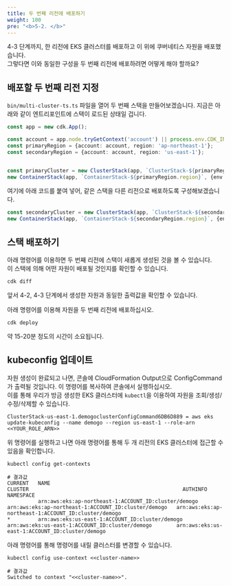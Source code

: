 ```yaml
---
title: 두 번째 리전에 배포하기
weight: 100
pre: "<b>5-2. </b>"
---
```


4-3 단계까지, 한 리전에 EKS 클러스터를 배포하고 이 위에 쿠버네티스 자원을 배포했습니다.  
그렇다면 이와 동일한 구성을 두 번째 리전에 배포하려면 어떻게 해야 할까요?

## 배포할 두 번째 리전 지정
`bin/multi-cluster-ts.ts` 파일을 열어 두 번째 스택을 만들어보겠습니다.
지금은 아래와 같이 엔트리포인트에 스택이 로드된 상태일 겁니다.
```typescript
const app = new cdk.App();

const account = app.node.tryGetContext('account') || process.env.CDK_INTEG_ACCOUNT || process.env.CDK_DEFAULT_ACCOUNT;
const primaryRegion = {account: account, region: 'ap-northeast-1'};
const secondaryRegion = {account: account, region: 'us-east-1'};


const primaryCluster = new ClusterStack(app, `ClusterStack-${primaryRegion.region}`, {env: primaryRegion });
new ContainerStack(app, `ContainerStack-${primaryRegion.region}`, {env: primaryRegion, cluster: primaryCluster.cluster });


```

여기에 아래 코드를 붙여 넣어, 같은 스택을 다른 리전으로 배포하도록 구성해보겠습니다.
```typescript
const secondaryCluster = new ClusterStack(app, `ClusterStack-${secondaryRegion.region}`, {env: secondaryRegion });
new ContainerStack(app, `ContainerStack-${secondaryRegion.region}`, {env: secondaryRegion, cluster: secondaryCluster.cluster });
```

## 스택 배포하기
아래 명령어를 이용하면 두 번째 리전에 스택이 새롭게 생성된 것을 볼 수 있습니다.  
이 스택에 의해 어떤 자원이 배포될 것인지를 확인할 수 있습니다.

```
cdk diff
```

앞서 4-2, 4-3 단계에서 생성한 자원과 동일한 출력값을 확인할 수 있습니다.

아래 명령어를 이용해 자원을 두 번째 리전에 배포하십시오.
```
cdk deploy
```
약 15-20분 정도의 시간이 소요됩니다.

## kubeconfig 업데이트
자원 생성이 완료되고 나면, 콘솔에 CloudFormation Output으로 ConfigCommand가 출력될 것입니다.
이 명령어를 복사하여 콘솔에서 실행하십시오.  
이를 통해 우리가 방금 생성한 EKS 클러스터에 `kubectl`을 이용하여 자원을 조회/생성/수정/삭제할 수 있습니다.

```
ClusterStack-us-east-1.demogoclusterConfigCommand6DB6D889 = aws eks update-kubeconfig --name demogo --region us-east-1 --role-arn <<YOUR_ROLE_ARN>>
```

위 명령어를 실행하고 나면 아래 명령어를 통해 두 개 리전의 EKS 클러스터에 접근할 수 있음을 확인합니다.
```
kubectl config get-contexts

# 결과값
CURRENT   NAME                                                     CLUSTER                                                  AUTHINFO                                                 NAMESPACE
          arn:aws:eks:ap-northeast-1:ACCOUNT_ID:cluster/demogo   arn:aws:eks:ap-northeast-1:ACCOUNT_ID:cluster/demogo   arn:aws:eks:ap-northeast-1:ACCOUNT_ID:cluster/demogo
*         arn:aws:eks:us-east-1:ACCOUNT_ID:cluster/demogo        arn:aws:eks:us-east-1:ACCOUNT_ID:cluster/demogo        arn:aws:eks:us-east-1:ACCOUNT_ID:cluster/demogo
```

아래 명령어를 통해 명령어를 내릴 클러스터를 변경할 수 있습니다.

```
kubectl config use-context <<cluster-name>>

# 결과값
Switched to context "<<cluster-name>>".
```